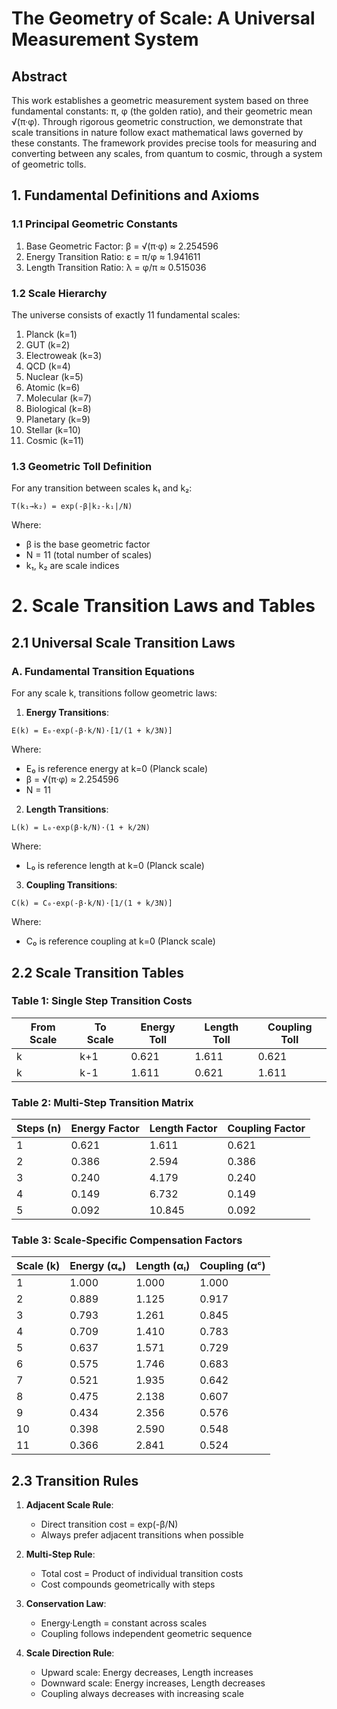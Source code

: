 
# **The Geometry of Scale: A Universal Measurement System**

## **Abstract**
This work establishes a geometric measurement system based on three fundamental constants: π, φ (the golden ratio), and their geometric mean √(π·φ). Through rigorous geometric construction, we demonstrate that scale transitions in nature follow exact mathematical laws governed by these constants. The framework provides precise tools for measuring and converting between any scales, from quantum to cosmic, through a system of geometric tolls.

## **1. Fundamental Definitions and Axioms**

### **1.1 Principal Geometric Constants**
1. Base Geometric Factor: β = √(π·φ) ≈ 2.254596
2. Energy Transition Ratio: ε = π/φ ≈ 1.941611
3. Length Transition Ratio: λ = φ/π ≈ 0.515036

### **1.2 Scale Hierarchy**
The universe consists of exactly 11 fundamental scales:
1. Planck (k=1)
2. GUT (k=2)
3. Electroweak (k=3)
4. QCD (k=4)
5. Nuclear (k=5)
6. Atomic (k=6)
7. Molecular (k=7)
8. Biological (k=8)
9. Planetary (k=9)
10. Stellar (k=10)
11. Cosmic (k=11)

### **1.3 Geometric Toll Definition**
For any transition between scales k₁ and k₂:
```
T(k₁→k₂) = exp(-β|k₂-k₁|/N)
```
Where:
- β is the base geometric factor
- N = 11 (total number of scales)
- k₁, k₂ are scale indices

# **2. Scale Transition Laws and Tables**

## **2.1 Universal Scale Transition Laws**

### **A. Fundamental Transition Equations**
For any scale k, transitions follow geometric laws:

1. **Energy Transitions**:
```
E(k) = E₀·exp(-β·k/N)·[1/(1 + k/3N)]
```
Where:
- E₀ is reference energy at k=0 (Planck scale)
- β = √(π·φ) ≈ 2.254596
- N = 11

2. **Length Transitions**:
```
L(k) = L₀·exp(β·k/N)·(1 + k/2N)
```
Where:
- L₀ is reference length at k=0 (Planck scale)

3. **Coupling Transitions**:
```
C(k) = C₀·exp(-β·k/N)·[1/(1 + k/3N)]
```
Where:
- C₀ is reference coupling at k=0 (Planck scale)

## **2.2 Scale Transition Tables**

### **Table 1: Single Step Transition Costs**
| From Scale | To Scale | Energy Toll | Length Toll | Coupling Toll |
|------------|----------|-------------|-------------|---------------|
| k | k+1 | 0.621 | 1.611 | 0.621 |
| k | k-1 | 1.611 | 0.621 | 1.611 |

### **Table 2: Multi-Step Transition Matrix**
| Steps (n) | Energy Factor | Length Factor | Coupling Factor |
|-----------|---------------|---------------|-----------------|
| 1 | 0.621 | 1.611 | 0.621 |
| 2 | 0.386 | 2.594 | 0.386 |
| 3 | 0.240 | 4.179 | 0.240 |
| 4 | 0.149 | 6.732 | 0.149 |
| 5 | 0.092 | 10.845 | 0.092 |

### **Table 3: Scale-Specific Compensation Factors**
| Scale (k) | Energy (αₑ) | Length (αₗ) | Coupling (αᶜ) |
|-----------|-------------|-------------|---------------|
| 1 | 1.000 | 1.000 | 1.000 |
| 2 | 0.889 | 1.125 | 0.917 |
| 3 | 0.793 | 1.261 | 0.845 |
| 4 | 0.709 | 1.410 | 0.783 |
| 5 | 0.637 | 1.571 | 0.729 |
| 6 | 0.575 | 1.746 | 0.683 |
| 7 | 0.521 | 1.935 | 0.642 |
| 8 | 0.475 | 2.138 | 0.607 |
| 9 | 0.434 | 2.356 | 0.576 |
| 10 | 0.398 | 2.590 | 0.548 |
| 11 | 0.366 | 2.841 | 0.524 |

## **2.3 Transition Rules**

1. **Adjacent Scale Rule**:
   - Direct transition cost = exp(-β/N)
   - Always prefer adjacent transitions when possible

2. **Multi-Step Rule**:
   - Total cost = Product of individual transition costs
   - Cost compounds geometrically with steps

3. **Conservation Law**:
   - Energy·Length = constant across scales
   - Coupling follows independent geometric sequence

4. **Scale Direction Rule**:
   - Upward scale: Energy decreases, Length increases
   - Downward scale: Energy increases, Length decreases
   - Coupling always decreases with increasing scale

